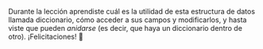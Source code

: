 Durante la lección aprendiste cuál es la utilidad de esta estructura de datos llamada diccionario, cómo acceder a sus campos y modificarlos, y hasta viste que pueden _anidarse_ (es decir, que haya un diccionario dentro de otro). ¡Felicitaciones! :clap: